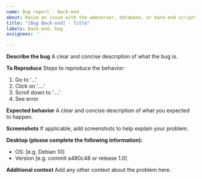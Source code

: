 ```yaml
---
name: Bug report - Back-end
about: Raise an issue with the webserver, database, or back-end scripts
title: "[Bug Back-end] - Title"
labels: Back-end, bug
assignees: ''

---
```


**Describe the bug**
A clear and concise description of what the bug is.

**To Reproduce**
Steps to reproduce the behavior:
1. Go to '...'
2. Click on '....'
3. Scroll down to '....'
4. See error

**Expected behavior**
A clear and concise description of what you expected to happen.

**Screenshots**
If applicable, add screenshots to help explain your problem.

**Desktop (please complete the following information):**
 - OS: [e.g. Debian 10]
 - Version [e.g. commit a480c48 or release 1.0]

**Additional context**
Add any other context about the problem here.
